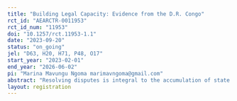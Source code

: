 ```yaml
---
title: "Building Legal Capacity: Evidence from the D.R. Congo"
rct_id: "AEARCTR-0011953"
rct_id_num: "11953"
doi: "10.1257/rct.11953-1.1"
date: "2023-09-20"
status: "on_going"
jel: "D63, H20, H71, P48, O17"
start_year: "2023-02-01"
end_year: "2026-06-02"
pi: "Marina Mavungu Ngoma marimavngoma@gmail.com"
abstract: "Resolving disputes is integral to the accumulation of state capacity. Yet often policymakers privilege ﬁscal capacity building in fragile states over legal capacity building. In this project, we study a low-capacity state—the D.R. Congo—seeking to establish legal authority and how its eﬀorts to do so shape citizens’ demand for the state. Speciﬁcally, we examine the randomized rollout of a legal capacity building program implemented at scale in the city of Kananga (DRC) by the Ministry of Justice and a local NGO. In this program, citizens with local disputes are randomly assigned to receive subsidized mediation overseen by state lawyers, customary chiefs, or to remain in the status quo. We compare the impartiality of the state and customary justice system and examine eﬀects of the program on property rights security and citizens’ views of and willingness to pay for the formal state."
layout: registration
---
```


